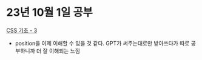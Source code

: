 # 23년 10월 1일 공부

[CSS 기초 - 3](https://studysmart.tistory.com/66)
- position을 이제 이해할 수 있을 것 같다. GPT가 써주는대로만 받아쓰다가 따로 공부하니까 더 잘 이해되는 느낌